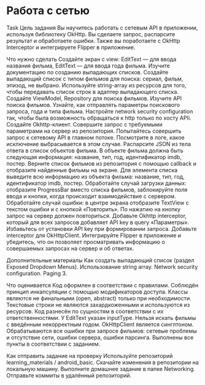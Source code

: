 # Работа с сетью

Task
Цель задания 
Вы научитесь работать с сетевым API в приложении, используя библиотеку OkHttp. Вы сделаете запрос, распарсите результат и обработаете ошибки. Также вы поработаете с OkHttp Interceptor и интегрируете Flipper в приложение.


Что нужно сделать 
Создайте экран с view: EditText — для ввода названия фильма, EditText — для ввода года фильма. 
Изучите документацию по созданию выпадающих списков. Создайте выпадающий список с типом фильмов для поиска: сериал, фильм, эпизод, не выбрано. Используйте string-array из ресурсов для того, чтобы передавать список строк в адаптер выпадающего списка. 
Создайте ViewModel, Repository для поиска фильмов. 
Изучите API поиска фильмов. Узнайте, как отправлять параметры поискового запроса, года и типа фильма. 
Настройте network security configuration так, чтобы была возможность обращаться к http только по хосту APIi. 
Создайте Okhttp-клиент. 
Совершите запрос с требуемыми параметрами на сервер из репозитория. 
Попытайтесь совершить запрос к сетевому API в главном потоке. Посмотрите в логе, какое исключение выбрасывается в этом случае. 
Распарсите JSON из тела ответа в список объектов фильма. В объекте фильма должна быть следующая информация: название, тип, год, идентификатор imdb, постер. 
Верните список фильмов из репозитория с помощью callback и отобразите найденные фильмы на экране. Для элемента списка выведите всю информацию из объекта фильма: название, тип, год, идентификатор imdb, постер. 
Обработайте случай загрузки данных: отобразите ProgressBar вместо списка фильмов, заблокируйте поля ввода и кнопки, когда происходит взаимодействие с сервером. 
Обработайте случай ошибки: в центре экрана отобразите TextView с текстом ошибки и с кнопкой «Повторить». По нажатию на кнопку запрос на сервер должен повториться. 
Добавьте Okhttp interceptor, который для всех запросов добавляет API key в query «Параметры». Избавьтесь от установки API key при формировании запроса. Добавьте interceptor для OkHttpClient. 
Интегрируйте Flipper в приложение и убедитесь, что он позволяет просматривать информацию о совершаемых запросах на сервер и об ответах. 

Дополнительные материалы 
 Как создать выпадающий список (раздел Exposed Dropdown Menus).
 Использование string array.
 Network security configuration.
 Paging 3. 


Что оценивается 
Код оформлен в соответствии с правилами. 
Соблюдён принцип инкапсуляции с помощью модификаторов доступа.
Классы являются не финальными (open, abstract) только при необходимости.
Текстовые строки не являются захардкоженными и используются из ресурсов. 
Код разнесён по сущностям в соответствии с их ответственностями. 
У EditText указан inputType. 
Нельзя искать фильмы с введённым некорректным годом. 
OkHttpClient является синглтоном.
Обрабатываются все ошибки при запросе фильмов: сетевые проблемы и отсутствие сети, ошибки сервера, ошибки парсинга. 
Выполнены все пункты в соответствии с заданием. 


Как отправить задание на проверку 
Используйте репозиторий learning_materials / android_basic. 
Скачайте изменения в репозитории на локальную машину. 
Выполните домашнее задание в папке Networking. 
Отправьте коммиты в удалённый репозиторий.
